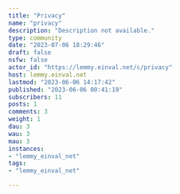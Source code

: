 ```yaml
---
title: "Privacy" 
name: "privacy"
description: "Description not available."
type: community
date: "2023-07-06 18:29:46"
draft: false
nsfw: false
actor_id: "https://lemmy.einval.net/c/privacy"
host: lemmy.einval.net
lastmod: "2023-06-06 14:17:42"
published: "2023-06-06 00:41:19"
subscribers: 11
posts: 1
comments: 3
weight: 1
dau: 3
wau: 3
mau: 3
instances:
- "lemmy_einval_net"
tags: 
- "lemmy_einval_net"

---
```

